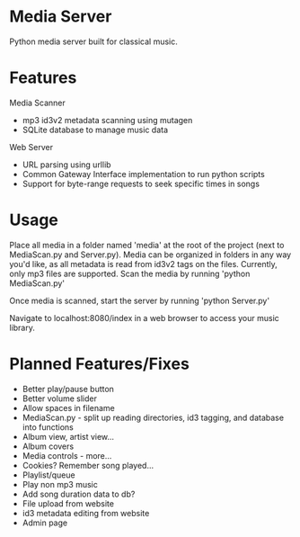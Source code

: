 # Media Server

Python media server built for classical music.

# Features

Media Scanner
- mp3 id3v2 metadata scanning using mutagen
- SQLite database to manage music data

Web Server
- URL parsing using urllib
- Common Gateway Interface implementation to run python scripts
- Support for byte-range requests to seek specific times in songs


# Usage

Place all media in a folder named 'media' at the root of the project (next to MediaScan.py and Server.py). Media can be organized in folders in any way you'd like, as all metadata is read from id3v2 tags on the files. Currently, only mp3 files are supported. Scan the media by running 'python MediaScan.py'<br>

Once media is scanned, start the server by running 'python Server.py'<br>

Navigate to localhost:8080/index in a web browser to access your music library.

# Planned Features/Fixes

- Better play/pause button
- Better volume slider
- Allow spaces in filename
- MediaScan.py - split up reading directories, id3 tagging, and database into functions
- Album view, artist view...
- Album covers
- Media controls - more...
- Cookies? Remember song played...
- Playlist/queue
- Play non mp3 music
- Add song duration data to db?
- File upload from website
- id3 metadata editing from website
- Admin page